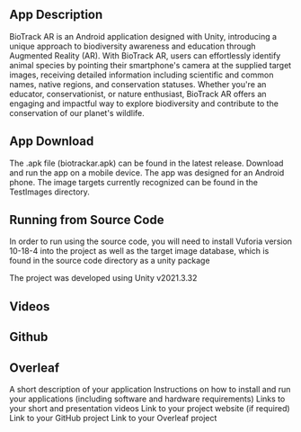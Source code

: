 ## App Description
BioTrack AR is an Android application designed with Unity, introducing a unique approach to biodiversity awareness and education through Augmented Reality (AR). With BioTrack AR, users can effortlessly identify animal species by pointing their smartphone's camera at the supplied target images, receiving detailed information including scientific and common names, native regions, and conservation statuses. Whether you're an educator, conservationist, or nature enthusiast, BioTrack AR offers an engaging and impactful way to explore biodiversity and contribute to the conservation of our planet's wildlife.

## App Download

The .apk file (biotrackar.apk) can be found in the latest release. Download and run the app on a mobile device. The app was designed for an Android phone. The image targets currently recognized can be found in the TestImages directory.

## Running from Source Code

In order to run using the source code, you will need to install Vuforia version 10-18-4 into the project as well as the target image database, which is found in the source code directory as a unity package

The project was developed using Unity v2021.3.32

## Videos

## Github 

## Overleaf


A short description of your application
Instructions on how to install and run your applications (including software and hardware requirements)
Links to your short and presentation videos
Link to your project website (if required)
Link to your GitHub project
Link to your Overleaf project
